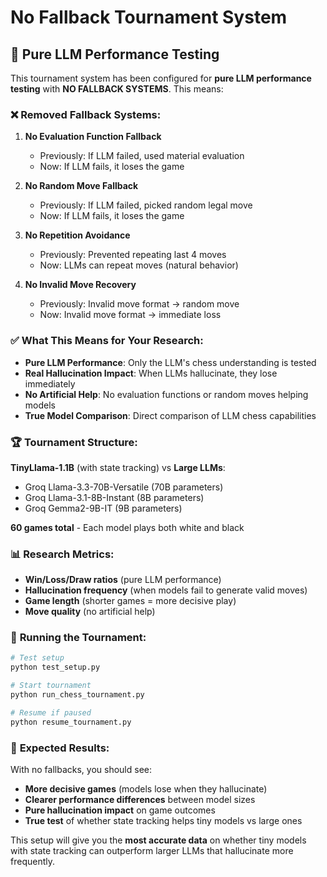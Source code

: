 # No Fallback Tournament System

## 🎯 **Pure LLM Performance Testing**

This tournament system has been configured for **pure LLM performance testing** with **NO FALLBACK SYSTEMS**. This means:

### ❌ **Removed Fallback Systems:**

1. **No Evaluation Function Fallback**
   - Previously: If LLM failed, used material evaluation
   - Now: If LLM fails, it loses the game

2. **No Random Move Fallback**
   - Previously: If LLM failed, picked random legal move
   - Now: If LLM fails, it loses the game

3. **No Repetition Avoidance**
   - Previously: Prevented repeating last 4 moves
   - Now: LLMs can repeat moves (natural behavior)

4. **No Invalid Move Recovery**
   - Previously: Invalid move format → random move
   - Now: Invalid move format → immediate loss

### ✅ **What This Means for Your Research:**

- **Pure LLM Performance**: Only the LLM's chess understanding is tested
- **Real Hallucination Impact**: When LLMs hallucinate, they lose immediately
- **No Artificial Help**: No evaluation functions or random moves helping models
- **True Model Comparison**: Direct comparison of LLM chess capabilities

### 🏆 **Tournament Structure:**

**TinyLlama-1.1B** (with state tracking) vs **Large LLMs**:
- Groq Llama-3.3-70B-Versatile (70B parameters)
- Groq Llama-3.1-8B-Instant (8B parameters)  
- Groq Gemma2-9B-IT (9B parameters)

**60 games total** - Each model plays both white and black

### 📊 **Research Metrics:**

- **Win/Loss/Draw ratios** (pure LLM performance)
- **Hallucination frequency** (when models fail to generate valid moves)
- **Game length** (shorter games = more decisive play)
- **Move quality** (no artificial help)

### 🚀 **Running the Tournament:**

```bash
# Test setup
python test_setup.py

# Start tournament
python run_chess_tournament.py

# Resume if paused
python resume_tournament.py
```

### 🎯 **Expected Results:**

With no fallbacks, you should see:
- **More decisive games** (models lose when they hallucinate)
- **Clearer performance differences** between model sizes
- **Pure hallucination impact** on game outcomes
- **True test** of whether state tracking helps tiny models vs large ones

This setup will give you the **most accurate data** on whether tiny models with state tracking can outperform larger LLMs that hallucinate more frequently. 